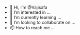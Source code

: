 - 👋 Hi, I’m @Vajisafa
- 👀 I’m interested in ...
- 🌱 I’m currently learning ...
- 💞️ I’m looking to collaborate on ...
- 📫 How to reach me ...

<!---
Vajisafa/Vajisafa is a ✨ special ✨ repository because its `README.md` (this file) appears on your GitHub profile.
You can click the Preview link to take a look at your changes.
--->

